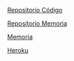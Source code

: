 [Repositorio Código](https://github.com/ULL-ESIT-GRADOII-TFG/tfm-pedro-laguera-software)

[Repositorio Memoria](https://github.com/ULL-ESIT-GRADOII-TFG/tfm-pedro-laguera-memoria)

[Memoria](https://www.overleaf.com/project/5e3bd35c017c9500019348e4)

[Heroku](https://plaguera-github-comments.herokuapp.com/)
